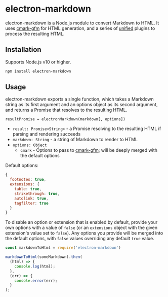 # electron-markdown

electron-markdown is a Node.js module to convert Markdown to HTML. It uses [cmark-gfm](https://www.npmjs.com/package/cmark-gfm) for HTML generation, and a series of [unified](https://github.com/unifiedjs/unified) plugins to process the resulting HTML.

## Installation

Supports Node.js v10 or higher.

```bash
npm install electron-markdown
```

## Usage

electron-markdown exports a single function, which takes a Markdown string as its first argument and an options object as its second argument, and returns a Promise that resolves to the resulting HTML.

`resultPromise = electronMarkdown(markdown[, options])`

- `result: Promise<String>` - a Promise resolving to the resulting HTML if parsing and rendering succeeds
- `markdown: String` - a string of Markdown to render to HTML
- `options: Object`
  - `cmark` - Options to pass to [cmark-gfm](https://github.com/BinaryMuse/node-cmark-gfm#options); will be deeply merged with the default options

Default options:

```javascript
{
  footnotes: true,
  extensions: {
    table: true,
    strikethrough: true,
    autolink: true,
    tagfilter: true
  }
}
```

To disable an option or extension that is enabled by default, provide your own options with a value of `false` (or an `extensions` object with the given extension's value set to `false`). Any options you provide will be merged into the default options, with `false` values overriding any default `true` value.

```javascript
const markdownToHtml = require('electron-markdown')

markdownToHtml(someMarkdown).then(
  (html) => {
    console.log(html);
  },
  (err) => {
    console.error(err);
  }
);
```
